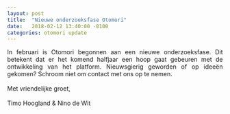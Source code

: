 ```yaml
---
layout: post
title:  "Nieuwe onderzoeksfase Otomori"
date:   2018-02-12 13:40:00 -0100
categories: otomori update
---
```


<p style="text-align:justify">
	In februari is Otomori begonnen aan een nieuwe onderzoeksfase. Dit betekent dat er het komend halfjaar een hoop gaat gebeuren met de ontwikkeling van het platform. Nieuwsgierig geworden of op ideeën gekomen? Schroom niet om contact met ons op te nemen. <br>
	<br>
	Met vriendelijke groet,<br>
	<br>
	Timo Hoogland & Nino de Wit
</p>

&nbsp;